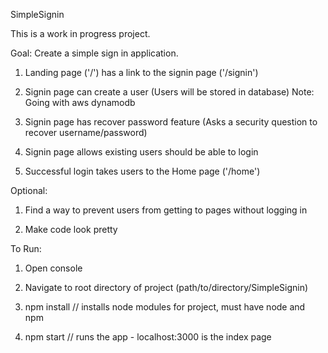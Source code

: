 SimpleSignin

This is a work in progress project.

Goal: Create a simple sign in application.

1. Landing page ('/') has a link to the signin page ('/signin')

2. Signin page can create a user (Users will be stored in database)
   Note: Going with aws dynamodb

3. Signin page has recover password feature (Asks a security question to recover username/password)

4. Signin page allows existing users should be able to login

5. Successful login takes users to the Home page ('/home')

Optional:

1. Find a way to prevent users from getting to pages without logging in

2. Make code look pretty

To Run:

1. Open console

2. Navigate to root directory of project (path/to/directory/SimpleSignin)

3. npm install // installs node modules for project, must have node and npm

4. npm start // runs the app - localhost:3000 is the index page